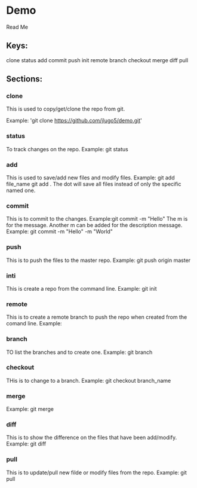 
# Demo
Read Me

## Keys:
clone
status
add
commit
push
init
remote
branch
checkout
merge
diff
pull

## Sections:

### clone

This is used to copy/get/clone the repo from git.

Example: 'git clone https://github.com/jlugo5/demo.git'

### status
 To track changes on the repo.
 Example: git status

### add

This is used to save/add new files and modify files.
Example: git add file_name git add . 
The dot will save all files instead of only the specific named one.

### commit
This is to commit to the changes.
Example:git commit -m "Hello"
The m is for the message. Another m can be added for the description message.
Example: git commit -m "Hello" -m "World"

### push
 This is to push the files to the master repo.
 Example: git push origin master

### inti
 This is create a repo from the command line.
 Example: git init

### remote
 This is to create a remote branch to push the repo when created from the comand line.
 Example: 

### branch
 TO list the branches and to create one.
 Example: git branch

### checkout
 THis is to change to a branch.
 Example: git checkout branch_name

### merge

 Example: git merge

### diff
 This is to show the difference on the files that have been add/modify.
 Example: git diff

### pull
This is to update/pull new filde or modify files from the repo.
Example: git pull

